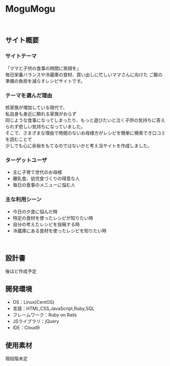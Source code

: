 # MoguMogu
​
## サイト概要
### サイトテーマ
「ママと子供の食事の時間に笑顔を」<br>
毎日栄養バランスや冷蔵庫の食材、買い出しに忙しいママさんに向けた
ご飯の準備の負担を減らすレシピサイトです。
​
### テーマを選んだ理由
核家族が増加している現代で、<br>私自身も身近に頼れる家族がおらず<br>同じような食事になってしまったり、もっと遊びたいと泣く子供の気持ちに答えられず悲しい気持ちになっていました。<br>そこで、さまざまな理由で時間のないお母様方がレシピを簡単に検索でき口コミを読むことで<br>少しでも心に余裕をもてるのではないかと考え当サイトを作成しました。
​
### ターゲットユーザ
- 主に子育て世代のお母様
- 離乳食、幼児食づくりの得意な人
- 毎日の食事のメニューに悩む人
​
### 主な利用シーン
- 今日の夕食に悩んだ時
- 特定の食材を使ったレシピが知りたい時
- 自分の考えたレシピを投稿する時
- 冷蔵庫にある食材を使ったレシピを知りたい時

​
## 設計書
後ほど作成予定
​
## 開発環境
- OS：Linux(CentOS)
- 言語：HTML,CSS,JavaScript,Ruby,SQL
- フレームワーク：Ruby on Rails
- JSライブラリ：jQuery
- IDE：Cloud9
​
## 使用素材
現段階未定
